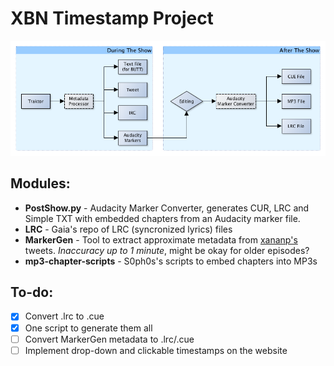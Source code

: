 # XBN Timestamp Project
![Project overview](https://github.com/ManualManul/XBN/raw/master/overview-diagram.png)

## Modules:
* **PostShow.py** - Audacity Marker Converter, generates CUR, LRC and Simple TXT with embedded chapters from an Audacity marker file.
* **LRC** - Gaia's repo of LRC (syncronized lyrics) files
* **MarkerGen** - Tool to extract approximate metadata from [xananp's](https://twitter.com/xananp) tweets. *Inaccuracy up to 1 minute*, might be okay for older episodes?
* **mp3-chapter-scripts** - S0ph0s's scripts to embed chapters into MP3s

## To-do:
- [x] Convert .lrc to .cue
- [x] One script to generate them all
- [ ] Convert MarkerGen metadata to .lrc/.cue
- [ ] Implement drop-down and clickable timestamps on the website
